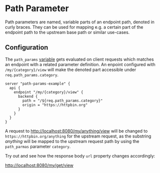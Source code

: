 # Path Parameter

Path parameters are named, variable parts of an endpoint path, denoted in curly braces. They can be used for mapping e.g. a certain part of the endpoint path to the upstream base path or similar use-cases.

## Configuration
The `path_params` [variable](https://github.com/avenga/couper/tree/master/docs#variables_conf) gets evaluated on client requests which matches an endpoint with a related parameter definition.
An enpoint configured with `/my/{category}/view` will make the denoted part accessible under `req.path_params.category`.

```hcl
server "path-params-example" {
  api {
    endpoint "/my/{category}/view" {
      backend {
        path = "/${req.path_params.category}"
        origin = "https://httpbin.org"
      }
    }
  }
}
```

A request to [http://localhost:8080/my/anything/view](http://localhost:8080/my/anything/view) will be changed to `https://httpbin.org/anything` for the upstream request, as the substring *anything* will be mapped to the upstream request path by using the `path_parmas` parameter `category`.  

Try out and see how the response body `url` property changes accordingly:

[http://localhost:8080/my/get/view](http://localhost:8080/my/get/view)
